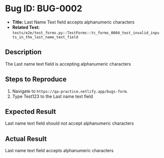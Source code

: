# Bug ID: BUG-0002

- **Title:** Last Name Text field accepts alphanumeric characters 
- **Related Test:** `tests/e2e/test_forms.py::TestForms::tc_forms_0004_test_invalid_inputs_in_the_last_name_text_field`

## Description
The Last name text field is accepting alphanumeric characters 


## Steps to Reproduce

1. Navigate to `https://qa-practice.netlify.app/bugs-form`.
2. Type Test123 to the Last name text field

## Expected Result

Last name text field should not accept alphanumeric characters 

## Actual Result

Last name text field accepts alphanumeric characters 


